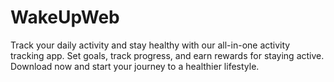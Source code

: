 # WakeUpWeb
Track your daily activity and stay healthy with our all-in-one activity tracking app. Set goals, track progress, and earn rewards for staying active. Download now and start your journey to a healthier lifestyle.
